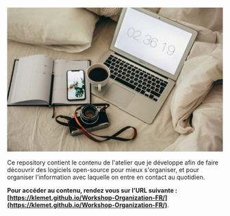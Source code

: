 ![](./imgs/Cover_workshop.jpg)

Ce repository contient le contenu de l'atelier que je développe afin de faire découvrir des logiciels open-source pour mieux s'organiser, et pour organiser l'information avec laquelle on entre en contact au quotidien.

**Pour accéder au contenu, rendez vous sur l'URL suivante : [https://klemet.github.io/Workshop-Organization-FR/](https://klemet.github.io/Workshop-Organization-FR/)**.
